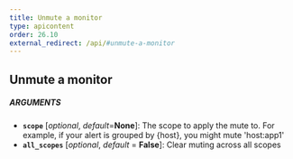 ```yaml
---
title: Unmute a monitor
type: apicontent
order: 26.10
external_redirect: /api/#unmute-a-monitor
---
```


## Unmute a monitor

##### ARGUMENTS
* **`scope`** [*optional*, *default*=**None**]:
    The scope to apply the mute to.
    For example, if your alert is grouped by {host}, you might mute 'host:app1'
* **`all_scopes`** [*optional*, *default* = **False**]:
    Clear muting across all scopes
